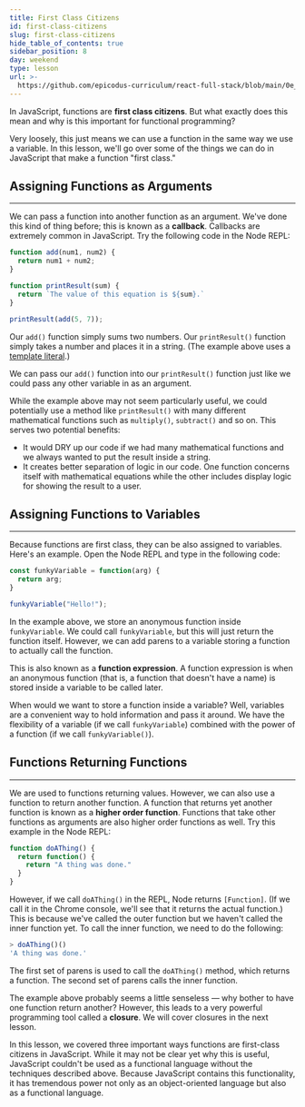```yaml
---
title: First Class Citizens
id: first-class-citizens
slug: first-class-citizens
hide_table_of_contents: true
sidebar_position: 8
day: weekend
type: lesson
url: >-
  https://github.com/epicodus-curriculum/react-full-stack/blob/main/0e_first_class_citizens.md
---
```


In JavaScript, functions are **first class citizens**. But what exactly does this mean and why is this important for functional programming?

Very loosely, this just means we can use a function in the same way we use a variable. In this lesson, we'll go over some of the things we can do in JavaScript that make a function "first class."

## Assigning Functions as Arguments
---

We can pass a function into another function as an argument. We've done this kind of thing before; this is known as a **callback**. Callbacks are extremely common in JavaScript. Try the following code in the Node REPL:

```js
function add(num1, num2) {
  return num1 + num2;
}

function printResult(sum) {
  return `The value of this equation is ${sum}.`
}

printResult(add(5, 7));
```

Our `add()` function simply sums two numbers. Our `printResult()` function simply takes a number and places it in a string. (The example above uses a [template literal](https://new.learnhowtoprogram.com/intermediate-javascript/test-driven-development-and-environments-with-javascript/es6-template-literals).)

We can pass our `add()` function into our `printResult()` function just like we could pass any other variable in as an argument.

While the example above may not seem particularly useful, we could potentially use a method like `printResult()` with many different mathematical functions such as `multiply()`, `subtract()` and so on. This serves two potential benefits:

* It would DRY up our code if we had many mathematical functions and we always wanted to put the result inside a string.
* It creates better separation of logic in our code. One function concerns itself with mathematical equations while the other includes display logic for showing the result to a user.

## Assigning Functions to Variables
---

Because functions are first class, they can be also assigned to variables. Here's an example. Open the Node REPL and type in the following code:

```js
const funkyVariable = function(arg) {
  return arg;
}

funkyVariable("Hello!");
```

In the example above, we store an anonymous function inside `funkyVariable`. We could call `funkyVariable`, but this will just return the function itself. However, we can add parens to a variable storing a function to actually call the function.

This is also known as a **function expression**. A function expression is when an anonymous function (that is, a function that doesn't have a name) is stored inside a variable to be called later.

When would we want to store a function inside a variable? Well, variables are a convenient way to hold information and pass it around. We have the flexibility of a variable (if we call `funkyVariable`) combined with the power of a function (if we call `funkyVariable()`).

## Functions Returning Functions
---

We are used to functions returning values. However, we can also use a function to return another function. A function that returns yet another function is known as a **higher order function**. Functions that take other functions as arguments are also higher order functions as well. Try this example in the Node REPL:

```js
function doAThing() {
  return function() {
    return "A thing was done."
  }
}
```

However, if we call `doAThing()` in the REPL, Node returns `[Function]`. (If we call it in the Chrome console, we'll see that it returns the actual function.) This is because we've called the outer function but we haven't called the inner function yet. To call the inner function, we need to do the following:

```js
> doAThing()()
'A thing was done.'
```

The first set of parens is used to call the `doAThing()` method, which returns a function. The second set of parens calls the inner function.

The example above probably seems a little senseless — why bother to have one function return another? However, this leads to a very powerful programming tool called a **closure**. We will cover closures in the next lesson.

In this lesson, we covered three important ways functions are first-class citizens in JavaScript. While it may not be clear yet why this is useful, JavaScript couldn't be used as a functional language without the techniques described above. Because JavaScript contains this functionality, it has tremendous power not only as an object-oriented language but also as a functional language.
